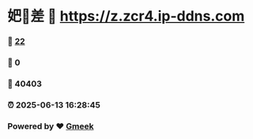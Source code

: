 # 妑🔭差 :link: https://z.zcr4.ip-ddns.com 
### :page_facing_up: [22](https://z.zcr4.ip-ddns.com/tag.html) 
### :speech_balloon: 0 
### :hibiscus: 40403 
### :alarm_clock: 2025-06-13 16:28:45 
### Powered by :heart: [Gmeek](https://github.com/Meekdai/Gmeek)

